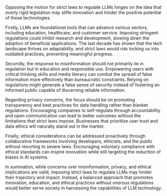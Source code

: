 Opposing the motion for strict laws to regulate LLMs hinges on the idea that overly rigid legislation may stifle innovation and hinder the positive potential of these technologies. 

Firstly, LLMs are foundational tools that can advance various sectors, including education, healthcare, and customer service. Imposing stringent regulations could inhibit research and development, slowing down the adoption of beneficial applications. The last decade has shown that the tech landscape thrives on adaptability, and strict laws would risk locking us into outdated practices, preventing meaningful progress.

Secondly, the response to misinformation should not primarily lie in regulation but in education and responsible use. Empowering users with critical thinking skills and media literacy can combat the spread of false information more effectively than bureaucratic constraints. Relying on regulations might generate a false sense of security instead of fostering an informed public capable of discerning reliable information.

Regarding privacy concerns, the focus should be on promoting transparency and best practices for data handling rather than blanket regulations. Encouraging companies to self-regulate through accountability and open communication can lead to better outcomes without the limitations that strict laws impose. Businesses that prioritize user trust and data ethics will naturally stand out in the market.

Finally, ethical considerations can be addressed proactively through collaborative frameworks involving developers, ethicists, and the public without resorting to severe laws. Encouraging voluntary compliance with ethical standards can inspire innovation while still targeting the reduction of biases in AI systems.

In summation, while concerns over misinformation, privacy, and ethical implications are valid, imposing strict laws to regulate LLMs may hinder their trajectory and impact. Instead, a balanced approach that promotes innovation, education, and ethical practices without onerous regulations would better serve society in harnessing the capabilities of LLM technology.